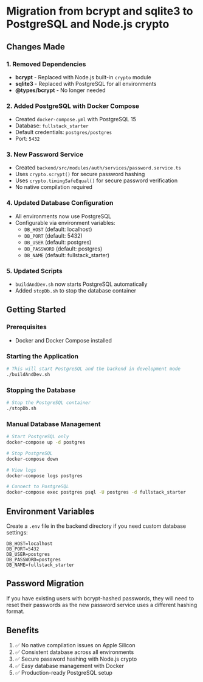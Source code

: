 # Migration from bcrypt and sqlite3 to PostgreSQL and Node.js crypto

## Changes Made

### 1. Removed Dependencies
- **bcrypt** - Replaced with Node.js built-in `crypto` module
- **sqlite3** - Replaced with PostgreSQL for all environments
- **@types/bcrypt** - No longer needed

### 2. Added PostgreSQL with Docker Compose
- Created `docker-compose.yml` with PostgreSQL 15
- Database: `fullstack_starter`
- Default credentials: `postgres/postgres`
- Port: `5432`

### 3. New Password Service
- Created `backend/src/modules/auth/services/password.service.ts`
- Uses `crypto.scrypt()` for secure password hashing
- Uses `crypto.timingSafeEqual()` for secure password verification
- No native compilation required

### 4. Updated Database Configuration
- All environments now use PostgreSQL
- Configurable via environment variables:
  - `DB_HOST` (default: localhost)
  - `DB_PORT` (default: 5432)
  - `DB_USER` (default: postgres)
  - `DB_PASSWORD` (default: postgres)
  - `DB_NAME` (default: fullstack_starter)

### 5. Updated Scripts
- `buildAndDev.sh` now starts PostgreSQL automatically
- Added `stopDb.sh` to stop the database container

## Getting Started

### Prerequisites
- Docker and Docker Compose installed

### Starting the Application
```bash
# This will start PostgreSQL and the backend in development mode
./buildAndDev.sh
```

### Stopping the Database
```bash
# Stop the PostgreSQL container
./stopDb.sh
```

### Manual Database Management
```bash
# Start PostgreSQL only
docker-compose up -d postgres

# Stop PostgreSQL
docker-compose down

# View logs
docker-compose logs postgres

# Connect to PostgreSQL
docker-compose exec postgres psql -U postgres -d fullstack_starter
```

## Environment Variables

Create a `.env` file in the backend directory if you need custom database settings:

```env
DB_HOST=localhost
DB_PORT=5432
DB_USER=postgres
DB_PASSWORD=postgres
DB_NAME=fullstack_starter
```

## Password Migration

If you have existing users with bcrypt-hashed passwords, they will need to reset their passwords as the new password service uses a different hashing format.

## Benefits

1. ✅ No native compilation issues on Apple Silicon
2. ✅ Consistent database across all environments
3. ✅ Secure password hashing with Node.js crypto
4. ✅ Easy database management with Docker
5. ✅ Production-ready PostgreSQL setup
